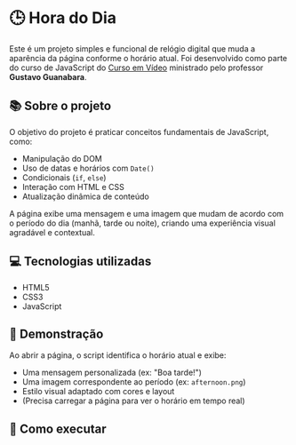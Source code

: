 # 🕒 Hora do Dia

Este é um projeto simples e funcional de relógio digital que muda a aparência da página conforme o horário atual. Foi desenvolvido como parte do curso de JavaScript do [Curso em Vídeo](https://www.cursoemvideo.com/) ministrado pelo professor **Gustavo Guanabara**.

## 📚 Sobre o projeto

O objetivo do projeto é praticar conceitos fundamentais de JavaScript, como:

- Manipulação do DOM
- Uso de datas e horários com `Date()`
- Condicionais (`if`, `else`)
- Interação com HTML e CSS
- Atualização dinâmica de conteúdo

A página exibe uma mensagem e uma imagem que mudam de acordo com o período do dia (manhã, tarde ou noite), criando uma experiência visual agradável e contextual.

## 💻 Tecnologias utilizadas

- HTML5
- CSS3
- JavaScript

## 📸 Demonstração

Ao abrir a página, o script identifica o horário atual e exibe:

- Uma mensagem personalizada (ex: "Boa tarde!")
- Uma imagem correspondente ao período (ex: `afternoon.png`)
- Estilo visual adaptado com cores e layout
- (Precisa carregar a página para ver o horário em tempo real)

## 🚀 Como executar
